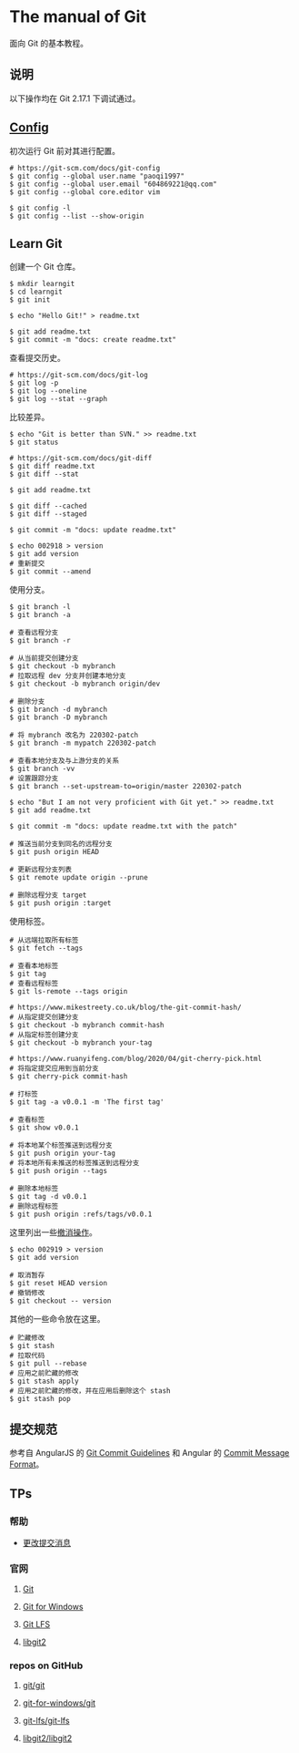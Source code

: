 # The manual of Git

面向 Git 的基本教程。

## 说明

以下操作均在 Git 2.17.1 下调试通过。

## [Config](https://git-scm.com/book/zh/v2/%E8%B5%B7%E6%AD%A5-%E5%88%9D%E6%AC%A1%E8%BF%90%E8%A1%8C-Git-%E5%89%8D%E7%9A%84%E9%85%8D%E7%BD%AE)

初次运行 Git 前对其进行配置。

```
# https://git-scm.com/docs/git-config
$ git config --global user.name "paoqi1997"
$ git config --global user.email "604869221@qq.com"
$ git config --global core.editor vim

$ git config -l
$ git config --list --show-origin
```

## Learn Git

创建一个 Git 仓库。

```
$ mkdir learngit
$ cd learngit
$ git init

$ echo "Hello Git!" > readme.txt

$ git add readme.txt
$ git commit -m "docs: create readme.txt"
```

查看提交历史。

```
# https://git-scm.com/docs/git-log
$ git log -p
$ git log --oneline
$ git log --stat --graph
```

比较差异。

```
$ echo "Git is better than SVN." >> readme.txt
$ git status

# https://git-scm.com/docs/git-diff
$ git diff readme.txt
$ git diff --stat

$ git add readme.txt

$ git diff --cached
$ git diff --staged

$ git commit -m "docs: update readme.txt"

$ echo 002918 > version
$ git add version
# 重新提交
$ git commit --amend
```

使用分支。

```
$ git branch -l
$ git branch -a

# 查看远程分支
$ git branch -r

# 从当前提交创建分支
$ git checkout -b mybranch
# 拉取远程 dev 分支并创建本地分支
$ git checkout -b mybranch origin/dev

# 删除分支
$ git branch -d mybranch
$ git branch -D mybranch

# 将 mybranch 改名为 220302-patch
$ git branch -m mypatch 220302-patch

# 查看本地分支及与上游分支的关系
$ git branch -vv
# 设置跟踪分支
$ git branch --set-upstream-to=origin/master 220302-patch

$ echo "But I am not very proficient with Git yet." >> readme.txt
$ git add readme.txt

$ git commit -m "docs: update readme.txt with the patch"

# 推送当前分支到同名的远程分支
$ git push origin HEAD

# 更新远程分支列表
$ git remote update origin --prune

# 删除远程分支 target
$ git push origin :target
```

使用标签。

```
# 从远端拉取所有标签
$ git fetch --tags

# 查看本地标签
$ git tag
# 查看远程标签
$ git ls-remote --tags origin

# https://www.mikestreety.co.uk/blog/the-git-commit-hash/
# 从指定提交创建分支
$ git checkout -b mybranch commit-hash
# 从指定标签创建分支
$ git checkout -b mybranch your-tag

# https://www.ruanyifeng.com/blog/2020/04/git-cherry-pick.html
# 将指定提交应用到当前分支
$ git cherry-pick commit-hash

# 打标签
$ git tag -a v0.0.1 -m 'The first tag'

# 查看标签
$ git show v0.0.1

# 将本地某个标签推送到远程分支
$ git push origin your-tag
# 将本地所有未推送的标签推送到远程分支
$ git push origin --tags

# 删除本地标签
$ git tag -d v0.0.1
# 删除远程标签
$ git push origin :refs/tags/v0.0.1
```

这里列出一些[撤消操作](https://git-scm.com/book/zh/v2/Git-%E5%9F%BA%E7%A1%80-%E6%92%A4%E6%B6%88%E6%93%8D%E4%BD%9C)。

```
$ echo 002919 > version
$ git add version

# 取消暂存
$ git reset HEAD version
# 撤销修改
$ git checkout -- version
```

其他的一些命令放在这里。

```
# 贮藏修改
$ git stash
# 拉取代码
$ git pull --rebase
# 应用之前贮藏的修改
$ git stash apply
# 应用之前贮藏的修改，并在应用后删除这个 stash
$ git stash pop
```

## 提交规范

参考自 AngularJS 的 [Git Commit Guidelines](https://github.com/angular/angular.js/blob/master/DEVELOPERS.md#commits) 和 Angular 的 [Commit Message Format](https://github.com/angular/angular/blob/master/CONTRIBUTING.md#commit)。

## TPs

### 帮助

+ [更改提交消息](https://docs.github.com/cn/pull-requests/committing-changes-to-your-project/creating-and-editing-commits/changing-a-commit-message)

### 官网

1. [Git](https://git-scm.com)

2. [Git for Windows](https://gitforwindows.org)

3. [Git LFS](https://git-lfs.github.com)

4. [libgit2](https://libgit2.org)

### repos on GitHub

1. [git/git](https://github.com/git/git)

2. [git-for-windows/git](https://github.com/git-for-windows/git)

3. [git-lfs/git-lfs](https://github.com/git-lfs/git-lfs)

4. [libgit2/libgit2](https://github.com/libgit2/libgit2)
